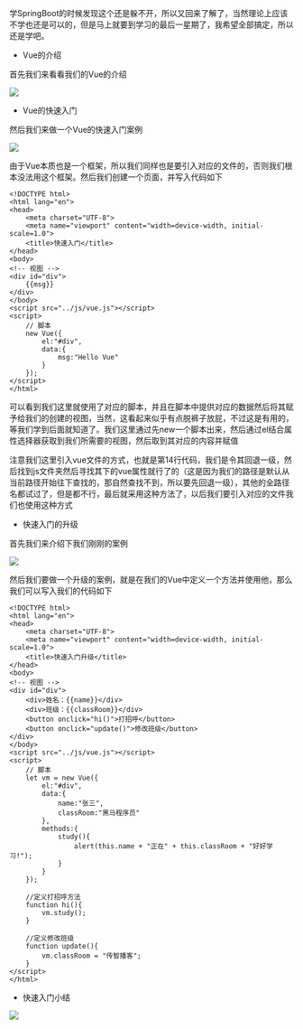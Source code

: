 学SpringBoot的时候发现这个还是躲不开，所以又回来了解了，当然理论上应该不学也还是可以的，但是马上就要到学习的最后一星期了，我希望全部搞定，所以还是学吧。

- Vue的介绍

首先我们来看看我们的Vue的介绍

![](D:/Rolin的学习笔记/youdaonote-pull/youdaonote/youdaonote-images/WEBRESOURCE7116c9ac566164b1420245a3442c85ae.png)

- Vue的快速入门

然后我们来做一个Vue的快速入门案例

![](D:/Rolin的学习笔记/youdaonote-pull/youdaonote/youdaonote-images/WEBRESOURCEb2264b89c473681481baa4fc3f42a416.png)

由于Vue本质也是一个框架，所以我们同样也是要引入对应的文件的，否则我们根本没法用这个框架。然后我们创建一个页面，并写入代码如下

```
<!DOCTYPE html>
<html lang="en">
<head>
    <meta charset="UTF-8">
    <meta name="viewport" content="width=device-width, initial-scale=1.0">
    <title>快速入门</title>
</head>
<body>
<!-- 视图 -->
<div id="div">
    {{msg}}
</div>
</body>
<script src="../js/vue.js"></script>
<script>
    // 脚本
    new Vue({
        el:"#div",
        data:{
            msg:"Hello Vue"
        }
    });
</script>
</html>
```

可以看到我们这里就使用了对应的脚本，并且在脚本中提供对应的数据然后将其赋予给我们的创建的视图，当然，这看起来似乎有点脱裤子放屁，不过这是有用的，等我们学到后面就知道了。我们这里通过先new一个脚本出来，然后通过el结合属性选择器获取到我们所需要的视图，然后取到其对应的内容并赋值

注意我们这里引入vue文件的方式，也就是第14行代码，我们是令其回退一级，然后找到js文件夹然后寻找其下的vue属性就行了的（这是因为我们的路径是默认从当前路径开始往下查找的，那自然查找不到，所以要先回退一级），其他的全路径名都试过了，但是都不行，最后就采用这种方法了，以后我们要引入对应的文件我们也使用这种方式

- 快速入门的升级

首先我们来介绍下我们刚刚的案例

![](D:/Rolin的学习笔记/youdaonote-pull/youdaonote/youdaonote-images/WEBRESOURCE6e56218ac3d0f7bcef5cd9da07bed8dc.png)

然后我们要做一个升级的案例，就是在我们的Vue中定义一个方法并使用他，那么我们可以写入我们的代码如下

```
<!DOCTYPE html>
<html lang="en">
<head>
    <meta charset="UTF-8">
    <meta name="viewport" content="width=device-width, initial-scale=1.0">
    <title>快速入门升级</title>
</head>
<body>
<!-- 视图 -->
<div id="div">
    <div>姓名：{{name}}</div>
    <div>班级：{{classRoom}}</div>
    <button onclick="hi()">打招呼</button>
    <button onclick="update()">修改班级</button>
</div>
</body>
<script src="../js/vue.js"></script>
<script>
    // 脚本
    let vm = new Vue({
        el:"#div",
        data:{
            name:"张三",
            classRoom:"黑马程序员"
        },
        methods:{
            study(){
                alert(this.name + "正在" + this.classRoom + "好好学习!");
            }
        }
    });

    //定义打招呼方法
    function hi(){
        vm.study();
    }

    //定义修改班级
    function update(){
        vm.classRoom = "传智播客";
    }
</script>
</html>
```

- 快速入门小结

![](D:/Rolin的学习笔记/youdaonote-pull/youdaonote/youdaonote-images/WEBRESOURCE6823337692fc7285a08be8ebcde7ee22.png)

